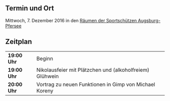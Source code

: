 ## Termin und Ort
Mittwoch, 7. Dezember 2016 in den [Räumen der Sportschützen Augsburg-Pfersee](/Treffen/Treffpunkt/)

## Zeitplan
|||
|-|-|
|__19:00 Uhr__|Beginn|
|__19:00 Uhr__|Nikolausfeier mit Plätzchen und (alkoholfreiem) Glühwein|
|__20:00 Uhr__|Vortrag zu neuen Funktionen in Gimp von Michael Koreny|
